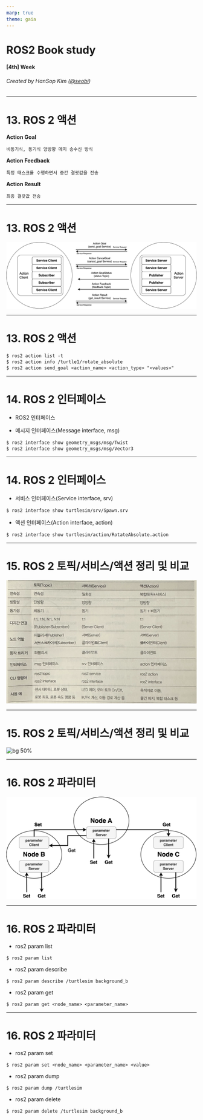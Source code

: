 ```yaml
---
marp: true
theme: gaia
---
```


<!-- _class: lead -->

# **ROS2** Book study

#### [4th] Week

###### Created by HanSop Kim ([@seobi](https://github.com/))

---

<!-- paginate: true -->

# 13. ROS 2 액션

**Action Goal**
```
비동기식, 동기식 양방향 메지 송수신 방식
```
**Action Feedback**
```
특정 태스크를 수행하면서 중간 결괏값을 전송
```
**Action Result**
```
최종 결괏값 전송
```

---

# 13. ROS 2 액션

![bg 90% vertical ](1.png)

---

# 13. ROS 2 액션

```
$ ros2 action list -t
$ ros2 action info /turtle1/rotate_absolute
$ ros2 action send_goal <action_name> <action_type> "<values>"
```

---

# 14. ROS 2 인터페이스

- ROS2 인터페이스

- 메시지 인터페이스(Message interface, msg)
```
$ ros2 interface show geometry_msgs/msg/Twist
$ ros2 interface show geometry_msgs/msg/Vector3
```

---

# 14. ROS 2 인터페이스

- 서비스 인터페이스(Service interface, srv)
```
$ ros2 interface show turtlesim/srv/Spawn.srv
```
- 액션 인터페이스(Action interface, action)
```
$ ros2 interface show turtlesim/action/RotateAbsolute.action
```

---

# 15. ROS 2 토픽/서비스/액션 정리 및 비교

![bg 60% ](2.png)

---

# 15. ROS 2 토픽/서비스/액션 정리 및 비교

![bg 50% ](3.png)

---

# 16.  ROS 2 파라미터

![bg 60% ](4.png)


---

# 16.  ROS 2 파라미터

- ros2 param list
```
$ ros2 param list
```
- ros2 param describe
```
$ ros2 param describe /turtlesim background_b
```
- ros2 param get
```
$ ros2 param get <node_name> <parameter_name>
```

---

# 16.  ROS 2 파라미터

- ros2 param set
```
$ ros2 param set <node_name> <parameter_name> <value>
```
- ros2 param dump
```
$ ros2 param dump /turtlesim
```
- ros2 param delete
```
$ ros2 param delete /turtlesim background_b
```

